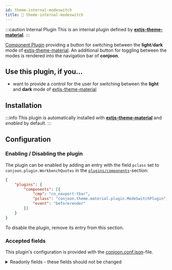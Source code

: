 ```yaml
---
id: theme-internal-modeswitch
title: 🐝 theme-internal-modeswitch
---
```


:::caution Internal Plugin
This is an internal plugin defined by **[extjs-theme-material](/docs/themes/extjs-theme-material)**.
:::

[Component Plugin](/docs/plugins/overview#component-plugins) providing a button for switching between the **light**/**dark** mode of [extjs-theme-material](/docs/themes/extjs-theme-material). An additional button for toggling between the modes is rendered into the navigation bar of **conjoon**. 

## Use this plugin, if you...
- want to provide a control for the user for switching between the **light** and **dark** mode of [extjs-theme-material](/docs/themes/extjs-theme-material)

## Installation

:::info
This plugin is automatically installed with **[extjs-theme-material](/docs/themes/extjs-theme-material)** and _enabled_ by default.
:::


## Configuration

### Enabling / Disabling the plugin

The plugin can be enabled by adding an entry with the field `pclass` set to `conjoon.plugin.WorkbenchQuotes` in the [`plugins/components`](/docs/conjoon.conf.json.md#plugins-components)-section:

```json title=conjoon.conf.json
{
    "plugins": {
        "components": [{
            "cmp": "cn_navport-tbar",
            "pclass": "conjoon.theme.material.plugin.ModeSwitchPlugin",
            "event": "beforerender"
        }]
    }
}
```

To disable the plugin, remove its entry from this section.


### Accepted fields

This plugin's configuration is provided with the [conjoon.conf.json](/docs/conjoon.conf.json.md)-file.

<details>
<summary>Readonly fields - these fields should not be changed</summary>

#### `cmp`
- Type: `String`

The component query used to identify the target component for displaying a random quote

#### `pclass`
- Type: `String`

The fqn of the plugin (extending `Ext.plugin.Abstract`)

#### `event`
- Type: `String`

The event notifying observers that the target component is readily available for accepting HTML child nodes.

</details>




